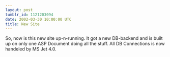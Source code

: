 ```yaml
---
layout: post
tumblr_id: 1121203094  
date: 2002-03-30 10:00:00 UTC
title: New Site
---
```


So, now is this new site up-n-running. It got a new DB-backend and is built up on only one ASP Document doing all the stuff. All DB Connections is now handeled by MS Jet 4.0.
